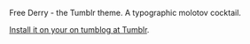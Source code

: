 Free Derry - the Tumblr theme. A typographic molotov cocktail.

[Install it on your on tumblog at Tumblr](http://www.tumblr.com/theme/12615).

